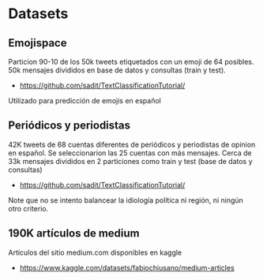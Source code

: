# Datasets
## Emojispace
Particion 90-10 de los 50k tweets etiquetados con un emoji de 64 posibles. 50k mensajes divididos en base de datos y consultas (train y test).
- <https://github.com/sadit/TextClassificationTutorial/>

Utilizado para predicción de emojis en español

## Periódicos y periodistas
42K tweets de 68 cuentas diferentes de periódicos y periodistas de opinion en español. Se seleccionarion las 25 cuentas con más mensajes. Cerca de 33k mensajes divididos en 2 particiones como train y test (base de datos y consultas)

- <https://github.com/sadit/TextClassificationTutorial/>

Note que no se intento balancear la idiología política ni región, ni ningún otro criterio.

## 190K artículos de medium  
Artículos del sitio medium.com disponibles en kaggle

- <https://www.kaggle.com/datasets/fabiochiusano/medium-articles>
